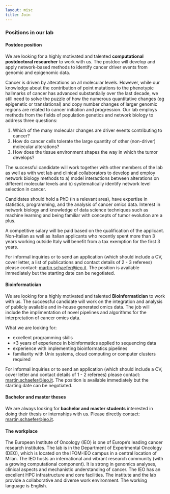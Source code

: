 ```yaml
---
layout: misc
title: Join
---
```

### Positions in our lab

#### Postdoc position

We are looking for a highly motivated and talented **computational postdoctoral researcher** to work with us. The postdoc will develop and apply network-based methods to identify cancer driver events from genomic and epigenomic data.

Cancer is driven by alterations on all molecular levels. However, while our knowledge about the contribution of point mutations to the phenotypic hallmarks of cancer has advanced substantially over the last decade, we still need to solve the puzzle of how the numerous quantitative changes (eg epigenetic or translational) and copy number changes of larger genomic regions are related to cancer initiation and progression. Our lab employs methods from the fields of population genetics and network biology to address three questions:

1. Which of the many molecular changes are driver events contributing to cancer?
2. How do cancer cells tolerate the large quantity of other (non-driver) molecular alterations?
3. How does the tissue environment shapes the way in which the tumor develops?

The successful candidate will work together with other members of the lab as well as with wet lab and clinical collaborators to develop and employ network biology methods to a) model interactions between alterations on different molecular levels and b) systematically identify network level selection in cancer.

Candidates should hold a PhD (in a relevant area), have expertise in statistics, programming, and the analysis of cancer omics data. Interest in network biology and knowledge of data science techniques such as machine learning and being familiar with concepts of tumor evolution are a plus. 

A competitive salary will be paid based on the qualification of the applicant. Non-Italian as well as Italian applicants who recently spent more than 3 years working outside Italy will benefit from a tax exemption for the first 3 years.

For informal inquiries or to send an application (which should include a CV, cover letter, a list of publications and contact details of 2 - 3 referees) please contact: martin.schaefer@ieo.it. The position is available immediately but the starting date can be negotiated.


#### Bioinformatician

We are looking for a highly motivated and talented **Bioinformatician** to work with us. The successful candidate will work on the integration and analysis of publicly available and in-house generated omics data. The job will include the implimentation of novel pipelines and algorithms for the interpretation of cancer omics data.

What we are looking for: 
- excellent programming skills
- \>3 years of experience in bioinformatics applied to sequencing data
- experience with implementing bioinformatics pipelines
- familiarity with Unix systems, cloud computing or computer clusters required

For informal inquiries or to send an application (which should include a CV, cover letter and contact details of 1 - 2 referees) please contact: martin.schaefer@ieo.it. The position is available immediately but the starting date can be negotiated.


<!--- #### PhD positions

Candidates interested in doing a **PhD** with us should apply through the PhD program in systems medicine at the [European School of Molecular Medicine (SEMM)](http://www.semm.it/education/prospective-students/phd-program-systems-medicine). The next call closes in summer 2021. -->


#### Bachelor and master theses

We are always looking for **bachelor and master students** interested in doing their thesis or internships with us. Please directly contact: martin.schaefer@ieo.it.


#### The workplace

The European Institute of Oncology (IEO) is one of Europe’s leading cancer research institutes. The lab is in the Department of Experimental Oncology (DEO), which is located on the IFOM-IEO campus in a central location of Milan. The IEO hosts an international and vibrant research community (with a growing computational component). It is strong in genomics analyses, clinical aspects and mechanistic understanding of cancer. The IEO has an excellent HPC infrastructure and core facilities. The institute and the lab provide a collaborative and diverse work environment. The working language is English.
